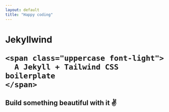 ```yaml
---
layout: default
title: "Happy coding"
---
```


<div class="py-24 max-w-xl mx-auto text-center">
  <h1 class="text-xl mb-12">
    <span class="text-4xl block">
      Jekyllwind
    </span>

    <span class="uppercase font-light">
      A Jekyll + Tailwind CSS boilerplate
    </span>
  </h1>

  <h2>Build something beautiful with it ✌️</h2>
</div>